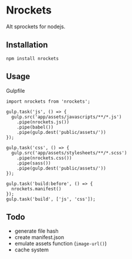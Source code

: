 # Nrockets

Alt sprockets for nodejs.

## Installation

```
npm install nrockets
```

## Usage

Gulpfile

```
import nrockets from 'nrockets';

gulp.task('js', () => {
  gulp.src('app/assets/javascripts/**/*.js')
    .pipe(nrockets.js())
    .pipe(babel())
    .pipe(gulp.dest('public/assets/'))
});

gulp.task('css', () => {
  gulp.src('app/assets/stylesheets/**/*.scss')
    .pipe(nrockets.css())
    .pipe(sass())
    .pipe(gulp.dest('public/assets/'))
});

gulp.task('build:before', () => {
  nrockets.manifest()
});
gulp.task('build', ['js', 'css']);
```

## Todo

- generate file hash
- create manifest.json
- emulate assets function (`image-url()`)
- cache system
